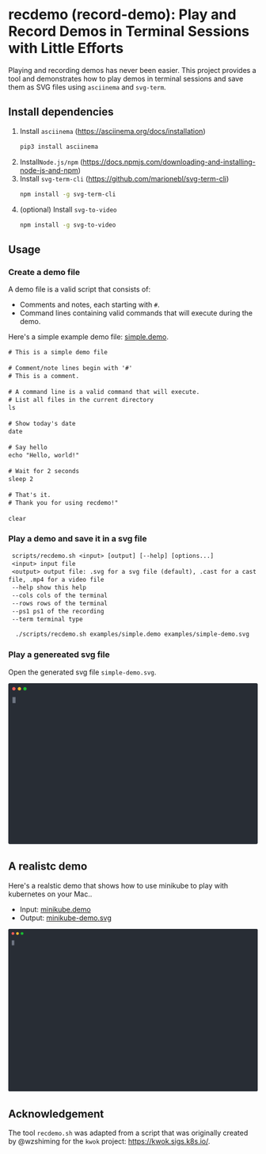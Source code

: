 # recdemo (record-demo): Play and Record Demos in Terminal Sessions with Little Efforts
Playing and recording demos has never been easier. This project provides a tool and demonstrates how to play demos in terminal sessions and save them as SVG files using `asciinema` and `svg-term`.

## Install dependencies
1. Install `asciinema` (https://asciinema.org/docs/installation)
      ```sh
      pip3 install asciinema
      ```
3. Install`Node.js/npm` (https://docs.npmjs.com/downloading-and-installing-node-js-and-npm)
4. Install `svg-term-cli` (https://github.com/marionebl/svg-term-cli)
      ```sh
      npm install -g svg-term-cli
      ```
5. (optional) Install `svg-to-video`
      ```sh
      npm install -g svg-to-video
      ```
        
## Usage
### Create a demo file
A demo file is a valid script that consists of:
- Comments and notes, each starting with `#`.
- Command lines containing valid commands that will execute during the demo.

Here's a simple example demo file: [simple.demo](examples/simple.demo). 

```
# This is a simple demo file

# Comment/note lines begin with '#'
# This is a comment.

# A command line is a valid command that will execute.
# List all files in the current directory
ls

# Show today's date
date

# Say hello
echo "Hello, world!"

# Wait for 2 seconds
sleep 2

# That's it.
# Thank you for using recdemo!"

clear
```

### Play a demo and save it in a svg file
 ```
  scripts/recdemo.sh <input> [output] [--help] [options...]
  <input> input file
  <output> output file: .svg for a svg file (default), .cast for a cast file, .mp4 for a video file
  --help show this help
  --cols cols of the terminal
  --rows rows of the terminal
  --ps1 ps1 of the recording
  --term terminal type
```
 ```sh
   ./scripts/recdemo.sh examples/simple.demo examples/simple-demo.svg
```

### Play a genereated svg file
Open the generated svg file `simple-demo.svg`.

<p align="center">
  <img width="800" src="examples/simple-demo.svg">
</p>

## A realistc demo 

Here's a realstic demo that shows how to use minikube to play with kubernetes on your Mac..
- Input: [minikube.demo](examples/minikube.demo)
- Output: [minikube-demo.svg](examples/minikube-demo.svg)

<p align="center">
  <img width="800" src="examples/minikube-demo.svg">
</p>

## Acknowledgement

The tool `recdemo.sh` was adapted from a script that was originally created by @wzshiming for the `kwok` project: https://kwok.sigs.k8s.io/.
